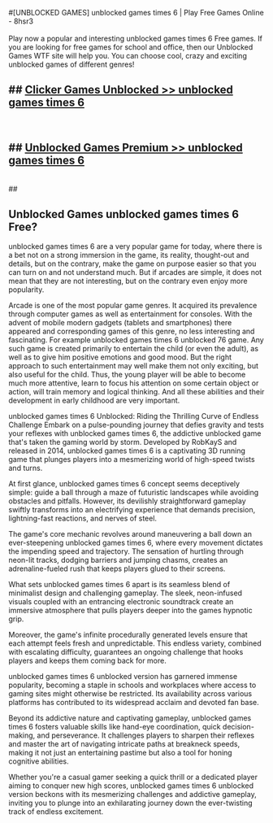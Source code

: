 #[UNBLOCKED GAMES] unblocked games times 6 | Play Free Games Online - 8hsr3 <br>
<br>
Play now a popular and interesting unblocked games times 6 Free games. If you are looking for free games for school and office, then our Unblocked Games WTF site will help you. You can choose cool, crazy and exciting unblocked games of different genres!


## ##  [Clicker Games Unblocked >> unblocked games times 6](http://freeplayer.one?title=unblocked_games_times_6&ref=22)
  <br>

##  ## [Unblocked Games Premium >> unblocked games times 6](http://freeplayer.one?title=unblocked_games_times_6&ref=22)
  <br>
  ##



## Unblocked Games unblocked games times 6 Free?

unblocked games times 6 are a very popular game for today, where there is a bet not on a strong immersion in the game, its reality, thought-out and details, but on the contrary, make the game on purpose easier so that you can turn on and not understand much. But if arcades are simple, it does not mean that they are not interesting, but on the contrary even enjoy more popularity.

Arcade is one of the most popular game genres. It acquired its prevalence through computer games as well as entertainment for consoles. With the advent of mobile modern gadgets (tablets and smartphones) there appeared and corresponding games of this genre, no less interesting and fascinating. For example unblocked games times 6 unblocked 76 game. Any such game is created primarily to entertain the child (or even the adult), as well as to give him positive emotions and good mood. But the right approach to such entertainment may well make them not only exciting, but also useful for the child. Thus, the young player will be able to become much more attentive, learn to focus his attention on some certain object or action, will train memory and logical thinking. And all these abilities and their development in early childhood are very important.

unblocked games times 6 Unblocked: Riding the Thrilling Curve of Endless Challenge
Embark on a pulse-pounding journey that defies gravity and tests your reflexes with unblocked games times 6, the addictive unblocked game that's taken the gaming world by storm. Developed by RobKayS and released in 2014, unblocked games times 6 is a captivating 3D running game that plunges players into a mesmerizing world of high-speed twists and turns.

At first glance, unblocked games times 6 concept seems deceptively simple: guide a ball through a maze of futuristic landscapes while avoiding obstacles and pitfalls. However, its devilishly straightforward gameplay swiftly transforms into an electrifying experience that demands precision, lightning-fast reactions, and nerves of steel.

The game's core mechanic revolves around maneuvering a ball down an ever-steepening unblocked games times 6, where every movement dictates the impending speed and trajectory. The sensation of hurtling through neon-lit tracks, dodging barriers and jumping chasms, creates an adrenaline-fueled rush that keeps players glued to their screens.

What sets unblocked games times 6 apart is its seamless blend of minimalist design and challenging gameplay. The sleek, neon-infused visuals coupled with an entrancing electronic soundtrack create an immersive atmosphere that pulls players deeper into the games hypnotic grip.

Moreover, the game's infinite procedurally generated levels ensure that each attempt feels fresh and unpredictable. This endless variety, combined with escalating difficulty, guarantees an ongoing challenge that hooks players and keeps them coming back for more.

unblocked games times 6 unblocked version has garnered immense popularity, becoming a staple in schools and workplaces where access to gaming sites might otherwise be restricted. Its availability across various platforms has contributed to its widespread acclaim and devoted fan base.

Beyond its addictive nature and captivating gameplay, unblocked games times 6 fosters valuable skills like hand-eye coordination, quick decision-making, and perseverance. It challenges players to sharpen their reflexes and master the art of navigating intricate paths at breakneck speeds, making it not just an entertaining pastime but also a tool for honing cognitive abilities.

Whether you're a casual gamer seeking a quick thrill or a dedicated player aiming to conquer new high scores, unblocked games times 6 unblocked version beckons with its mesmerizing challenges and addictive gameplay, inviting you to plunge into an exhilarating journey down the ever-twisting track of endless excitement.